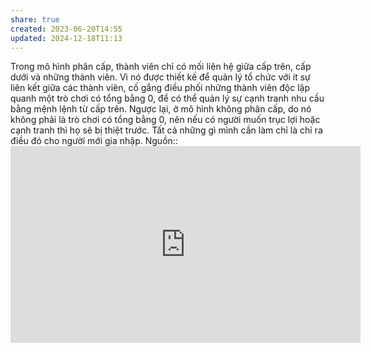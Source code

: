 ```yaml
---
share: true
created: 2023-06-20T14:55
updated: 2024-12-18T11:13
---
```

Trong mô hình phân cấp, thành viên chỉ có mối liên hệ giữa cấp trên, cấp dưới và những thành viên. Vì nó được thiết kế để quản lý tổ chức với ít sự liên kết giữa các thành viên, cố gắng điều phối những thành viên độc lập quanh một trò chơi có tổng bằng 0, để có thể quản lý sự cạnh tranh nhu cầu bằng mệnh lệnh từ cấp trên. Ngược lại, ở mô hình không phân cấp, do nó không phải là trò chơi có tổng bằng 0, nên nếu có người muốn trục lợi hoặc cạnh tranh thì họ sẽ bị thiệt trước. Tất cả những gì mình cần làm chỉ là chỉ ra điều đó cho người mới gia nhập.
Nguồn:: <iframe width="560" height="315" src="https://www.youtube.com/embed/iX-DzSBwclk" title="YouTube video player" frameborder="0" allow="accelerometer; autoplay; clipboard-write; encrypted-media; gyroscope; picture-in-picture; web-share" referrerpolicy="strict-origin-when-cross-origin" allowfullscreen></iframe>
